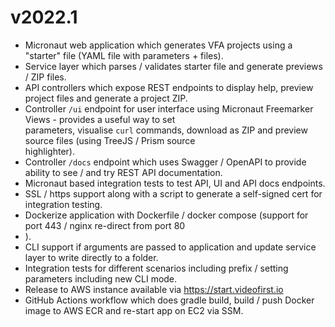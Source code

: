 # v2022.1

* Micronaut web application which generates VFA projects using a "starter" file (YAML file with parameters + files).
* Service layer which parses / validates starter file and generate previews / ZIP files.
* API controllers which expose REST endpoints to display help, preview project files and generate a project ZIP.
* Controller `/ui` endpoint for user interface using Micronaut Freemarker Views - provides a useful way to set  
  parameters, visualise `curl` commands, download as ZIP and preview source files (using TreeJS / Prism source  
  highlighter).
* Controller `/docs` endpoint which uses Swagger / OpenAPI to provide ability to see / and try REST API documentation.
* Micronaut based integration tests to test API, UI and API docs endpoints.
* SSL / https support along with a script to generate a self-signed cert for integration testing.
* Dockerize application with Dockerfile / docker compose (support for port 443 / nginx re-direct from port 80
* ).
* CLI support if arguments are passed to application and update service layer to write directly to a folder.
* Integration tests for different scenarios including prefix / setting parameters including new CLI mode.
* Release to AWS instance available via https://start.videofirst.io
* GitHub Actions workflow which does gradle build, build / push Docker image to AWS ECR and re-start app on EC2 via SSM.